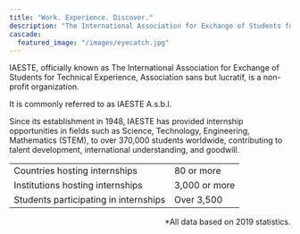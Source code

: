 ```yaml
---
title: "Work. Experience. Discover."
description: "The International Association for Exchange of Students for Technical Experience"
cascade:
  featured_image: "/images/eyecatch.jpg"
---
```


IAESTE, officially known as The International Association for Exchange of Students for Technical Experience, Association sans but lucratif, is a non-profit organization.

It is commonly referred to as IAESTE A.s.b.l.

Since its establishment in 1948, IAESTE has provided internship opportunities in fields such as Science, Technology, Engineering, Mathematics (STEM), to over 370,000 students worldwide, contributing to talent development, international understanding, and goodwill.

<div align="center">
<table>
  <tr>
    <td>Countries hosting internships</td>
    <td>80 or more</td>
  </tr>
  <tr>
    <td>Institutions hosting internships</td>
    <td>3,000 or more</td>
  </tr>
  <tr>
    <td>Students participating in internships</td>
    <td>Over 3,500</td>
  </tr>
</table>
</div>

<div style="text-align: right;">
*All data based on 2019 statistics.
</div>
